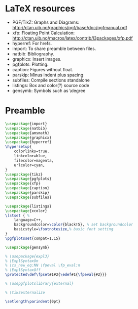 # LaTeX resources
 - PGF/TikZ: Graphs and Diagrams: http://ctan.uib.no/graphics/pgf/base/doc/pgfmanual.pdf
 - xfp: Floating Point Calculation: http://ctan.uib.no/macros/latex/contrib/l3packages/xfp.pdf
 - hyperref: For hrefs.
 - import: To share preamble between files.
 - natbib: Bibliography.
 - graphicx: Insert images.
 - pgfplots: Plotting.
 - caption: Figures without float.
 - parskip: Minus indent plus spacing
 - subfiles: Compile sections standalone
 - listings: Box and color(?) source code
 - gensymb: Symbols such as \degree
 
# Preamble

```tex
\usepackage{import}
\usepackage{natbib}
\usepackage{amsmath}
\usepackage{graphicx}
\usepackage{hyperref}
\hypersetup{
    colorlinks=true,
    linkcolor=blue,
    filecolor=magenta,      
    urlcolor=cyan,
}
\usepackage{tikz}
\usepackage{pgfplots}
\usepackage{xfp}
\usepackage{caption}
\usepackage{parskip}
\usepackage{subfiles}

\usepackage{listings}
\usepackage{xcolor}
\lstset { %
    language=C++,
    backgroundcolor=\color{black!5}, % set backgroundcolor
    basicstyle=\footnotesize,% basic font setting
}
\pgfplotsset{compat=1.15}

\usepackage{gensymb}

% \usepackage{expl3}
% \ExplSyntaxOn
% \cs_new_eq:NN \fpeval \fp_eval:n
% \ExplSyntaxOff
\protected\def\fpset#1#2{\edef#1{\fpeval{#2}}}

% \usepgfplotslibrary{external}

% \tikzexternalize

\setlength\parindent{0pt}
```
